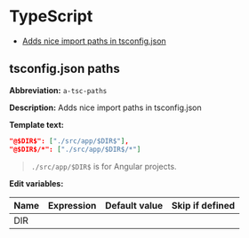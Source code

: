 # TypeScript

* [Adds nice import paths in tsconfig.json](#tsconfigjson-paths)

## tsconfig.json paths

**Abbreviation:** `a-tsc-paths`

**Description:** Adds nice import paths in tsconfig.json

**Template text:**
```json
"@$DIR$": ["./src/app/$DIR$"],
"@$DIR$/*": ["./src/app/$DIR$/*"]
```

> `./src/app/$DIR$` is for Angular projects.

**Edit variables:**

| Name     | Expression   | Default value | Skip if defined    |
|----------|--------------|---------------|--------------------|
| DIR      |              |               |                    |

